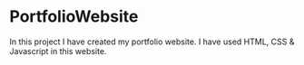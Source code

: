 # PortfolioWebsite

In this project I have created my portfolio website.
I have used HTML, CSS & Javascript in this website.
